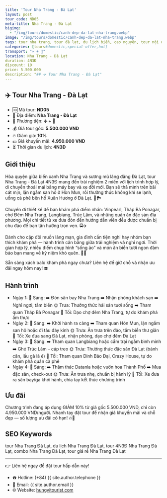 ```yaml
---
title: 'Tour Nha Trang - Đà Lạt'
layout: post
tour_code: ND05
meta-title: Nha Trang - Đà Lạt
bigimg:
  - "/img/tours/domestic/canh-dep-da-lat-nha-trang.webp"
image: "/img/tours/domestic/canh-dep-da-lat-nha-trang.webp"
tags: tour nha trang, tour đà lạt, du lịch biển, cao nguyên, tour nội địa
categories: [tours#domestic,special-offer,hot]
transport: "✈️ + 🚌"
location: Nha Trang - Đà Lạt
duration: 4N3Đ
discount: 10
price: 5.500.000
description: "## ✈️ Tour Nha Trang - Đà Lạt"
---
```


## ✈️ Tour Nha Trang - Đà Lạt 

- 🆔 Mã tour: **ND05**
- 📍 Địa điểm: **Nha Trang - Đà Lạt**
- 🚗 Phương tiện: **✈️ + 🚌**
- 💰 Giá tour gốc: **5.500.000 VND**
- 🔥 Giảm giá: **10%**
- 💵 Giá khuyến mãi: **4.950.000 VND**
- ⏳ Thời gian du lịch: **4N3Đ**

## Giới thiệu
Hòa quyện giữa biển xanh Nha Trang và sương mù lãng đãng Đà Lạt, tour Nha Trang - Đà Lạt 4N3Đ mang đến trải nghiệm 2 miền với lịch trình hợp lý, di chuyển thoải mái bằng máy bay và xe đời mới. Bạn sẽ thả mình trên bãi cát mịn, lặn ngắm san hô ở Hòn Mun, rồi thưởng thức không khí se lạnh, uống cà phê bên hồ Xuân Hương ở Đà Lạt. 🌊🏞️

Chuyến đi thiết kế để bạn khám phá điểm nhấn: Vinpearl, Tháp Bà Ponagar, chợ Đêm Nha Trang, Langbiang, Trúc Lâm, và những quán ăn đặc sản địa phương. Mọi chi tiết từ xe đưa đón đến hướng dẫn viên đều được chuẩn bị chu đáo để bạn tận hưởng trọn vẹn. 🚍✈️

Dành cho cặp đôi muốn lãng mạn, gia đình cần tiện nghi hay nhóm bạn thích khám phá — hành trình cân bằng giữa trải nghiệm và nghỉ ngơi. Thời gian hợp lý, nhiều điểm chụp hình “sống ảo” và món ăn biển tươi ngon đảm bảo bạn mang về kỷ niệm khó quên. 📸✨

Sẵn sàng xách balo khám phá ngay chưa? Liên hệ để giữ chỗ và nhận ưu đãi ngay hôm nay! ☎️

## Hành trình
- Ngày 1:
  🌅 Sáng: ➡️ Đón sân bay Nha Trang ➡️ Nhận phòng khách sạn ➡️ Nghỉ ngơi, tắm biển
  🌞 Trưa: Thưởng thức hải sản tươi sống ➡️ Tham quan Tháp Bà Ponagar
  🌙 Tối: Dạo chợ đêm Nha Trang, tự do khám phá ẩm thực
- Ngày 2:
  🌅 Sáng: ➡️ Khởi hành ra cảng ➡️ Tham quan Hòn Mun, lặn ngắm san hô hoặc đi tàu đáy kính
  🌞 Trưa: Ăn trưa trên đảo, tắm biển thư giãn
  🌙 Tối: Xe đưa sang Đà Lạt, nhận phòng, dạo chợ đêm Đà Lạt
- Ngày 3:
  🌅 Sáng: ➡️ Tham quan Langbiang hoặc cắm trại ngắm bình minh ➡️ Ghé Trúc Lâm – cáp treo
  🌞 Trưa: Thưởng thức đặc sản Đà Lạt (bánh căn, lẩu gà lá é)
  🌙 Tối: Tham quan Dinh Bảo Đại, Crazy House, tự do khám phá quán cà phê
- Ngày 4:
  🌅 Sáng: ➡️ Thăm thác Datanla hoặc vườn hoa Thành Phố ➡️ Mua đặc sản, check-out
  🌞 Trưa: Ăn trưa nhẹ, chuẩn bị hành lý
  🌙 Tối: Xe đưa ra sân bay/ga khởi hành, chia tay kết thúc chương trình

## Ưu đãi
Chương trình đang áp dụng GIẢM 10% từ giá gốc 5.500.000 VND, chỉ còn 4.950.000 VND/người. Nhanh tay đặt tour để nhận giá khuyến mãi và chỗ đẹp — số lượng ưu đãi có hạn! 🔥💸

## SEO Keywords
tour Nha Trang Đà Lạt, du lịch Nha Trang Đà Lạt, tour 4N3Đ Nha Trang Đà Lạt, combo Nha Trang Đà Lạt, tour giá rẻ Nha Trang Đà Lạt

---

👉 Liên hệ ngay để đặt tour hấp dẫn này!

- ☎️ Hotline: (+84) {{ site.author.telephone }}
- 📧 Email: {{ site.author.email }}
- 🌐 Website: [hungvitourist.com](https://hungvitourist.com)

